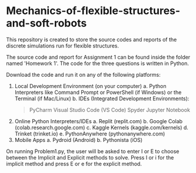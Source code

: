 # Mechanics-of-flexible-structures-and-soft-robots
This repository is created to store the source codes and reports of the discrete simulations run for flexible structures.

The source code and report for Assignment 1 can be found inside the folder named 'Homework 1'.
The code for the three questions is written in Python.

Download the code and run it on any of the following platforms:
  1. Local Development Environment (on your computer)
     a. Python Interpreters like Command Prompt or PowerShell (if Windows) or the Terminal (if Mac/Linux)
     b. IDEs (Integrated Development Environments):
       > PyCharm
       > Visual Studio Code (VS Code)
       > Spyder
       > Jupyter Notebook
  2. Online Python Interpreters/IDEs
     a. Replit (replit.com)
     b. Google Colab (colab.research.google.com)
     c. Kaggle Kernels (kaggle.com/kernels)
     d. Trinket (trinket.io)
     e. PythonAnywhere (pythonanywhere.com)
  3. Mobile Apps
     a. Pydroid (Android)
     b. Pythonista (iOS)

On running Problem1.py, the user will be asked to enter I or E to choose between the  Implicit and Explicit methods to solve. Press I or i for the implicit method and press E or e for the explicit method.
     
